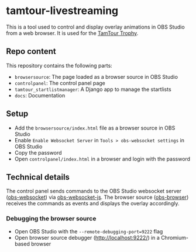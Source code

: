 # tamtour-livestreaming

This is a tool used to control and display overlay animations in OBS Studio from a web browser. It is used for the [TamTour Trophy](https://tamtour.ch).

## Repo content

This repository contains the following parts:

- `browsersource`: The page loaded as a browser source in OBS Studio
- `controlpanel`: The control panel page
- `tamtour_startlistmanager`: A Django app to manage the startlists
- `docs`: Documentation

## Setup

- Add the `browsersource/index.html` file as a browser source in OBS Studio
- Enable `Enable Websocket Server` in `Tools > obs-websocket settings` in OBS Studio
- Copy the password
- Open `controlpanel/index.html` in a browser and login with the password

## Technical details

The control panel sends commands to the OBS Studio websocket server ([obs-websocket](https://github.com/obsproject/obs-websocket)) via [obs-websocket-js](https://github.com/obs-websocket-community-projects/obs-websocket-js). The browser source ([obs-browser](https://github.com/obsproject/obs-browser)) receives the commands as events and displays the overlay accordingly.

### Debugging the browser source

- Open OBS Studio with the `--remote-debugging-port=9222` flag
- Open browser source debugger (<http://localhost:9222/>) in a Chromium-based browser
